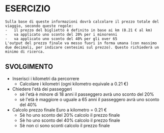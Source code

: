 # ESERCIZIO
``````   Il programma dovrà chiedere all'utente il numero di chilometri che vuole percorrere e l'età del passeggero.
Sulla base di queste informazioni dovrà calcolare il prezzo totale del viaggio, secondo queste regole:
-   il prezzo del biglietto è definito in base ai km (0.21 € al km)
-   va applicato uno sconto del 20% per i minorenni
-   va applicato uno sconto del 40% per gli over 65
L'output del prezzo finale va messo fuori in forma umana (con massimo due decimali, per indicare centesimi sul prezzo). Questo richiederà un minimo di ricerca.
``````


## SVOLGIMENTO
-   Inserisci i kilometri da percorrere
    -   Calcolare i kilometri (ogni kilometro equivale a 0.21 €)
- Chiedere l'età dei passeggeri
    -   sè l'età è minore di 18 anni il passeggero avrà uno sconto del 20%
    -   sè l'età è maggiore o uguale a 65 anni il passeggero avrà uno sconto del 40%
- Calcolo prezzo finale Euro a kilometro = 0.21 €
    - Sè ho uno sconto del 20% calcolo il prezzo finale
    - Sè ho uno sconto del 40% calcolo il prezzo finale
    - Sè non ci sono sconti calcolo il prezzo finale